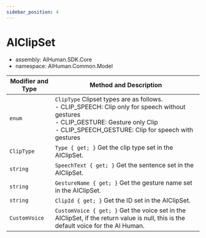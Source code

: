 ```yaml
---
sidebar_position: 4
---
```


# AIClipSet

- assembly: AIHuman.SDK.Core  
- namespace: AIHuman.Common.Model  


| Modifier and Type | Method and Description                                       |
| ----------------- | ------------------------------------------------------------ |
| `enum`            | `ClipType` Clipset types are as follows.<br />- CLIP_SPEECH: Clip only for speech without gestures <br />- CLIP_GESTURE: Gesture only Clip<br />- CLIP_SPEECH_GESTURE: Clip for speech with gestures |
| `ClipType`           | `Type { get; }` Get the clip type set in the AIClipSet.               |
| `string`             | `SpeechText { get; }` Get the sentence set in the AIClipSet.               |
| `string`             | `GestureName { get; }` Get the gesture name set in the AIClipSet.               |
| `string`             | `ClipId { get; }` Get the ID set in the AIClipSet.               |
| `CustomVoice`             | `CustomVoice { get; }` Get the voice set in the AIClipSet, if the return value is null, this is the default voice for the AI Human. |

